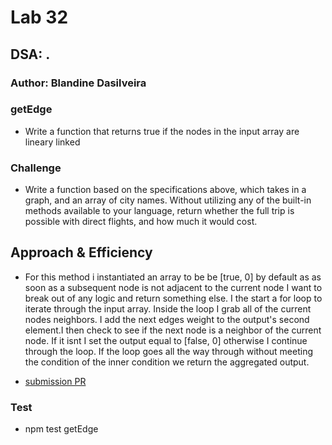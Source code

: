 
# Lab 32

## DSA: .

### Author: Blandine Dasilveira

### getEdge

- Write a function that returns true if the nodes in the input array are lineary linked




### Challenge

- Write a function based on the specifications above, which takes in a graph, and an array of city names. Without utilizing any of the built-in methods available to your language, return whether the full trip is possible with direct flights, and how much it would cost.




## Approach & Efficiency

- For this method i instantiated an array to be be [true, 0] by default as as soon as a subsequent node is not adjacent to the current node I want to break out of any logic and return something else. I the start a for loop to iterate through the input array. Inside the loop I grab all of the current nodes neighbors. I add the next edges weight to the output's second element.I then check to see if the next node is a neighbor of the current node. If it isnt I set the output equal to [false, 0] otherwise I continue through the loop. If the loop goes all the way through without meeting the condition of the inner condition we return the aggregated output.





- [submission PR](https://github.com/Blandine12/data-structures-and-algorithms/pull/45)




### Test
- npm test getEdge